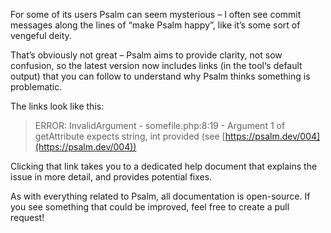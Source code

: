 <!--
  title: It’s time to explain some things
  date: 2020-03-23 07:10:00
  author: Matt Brown
  author_link: https://twitter.com/mattbrowndev
-->

For some of its users Psalm can seem mysterious – I often see commit messages along the lines of “make Psalm happy”, like it’s some sort of vengeful deity.

That’s obviously not great – Psalm aims to provide clarity, not sow confusion, so the latest version now includes links (in the tool‘s default output) that you can follow to understand why Psalm thinks something is problematic.

The links look like this:

> ERROR: InvalidArgument - somefile.php:8:19 - Argument 1 of getAttribute expects string, int provided (see&nbsp;[https://psalm.dev/004](https://psalm.dev/004))

Clicking that link takes you to a dedicated help document that explains the issue in more detail, and provides potential fixes.

As with everything related to Psalm, all documentation is open-source. If you see something that could be improved, feel free to create a pull request!
